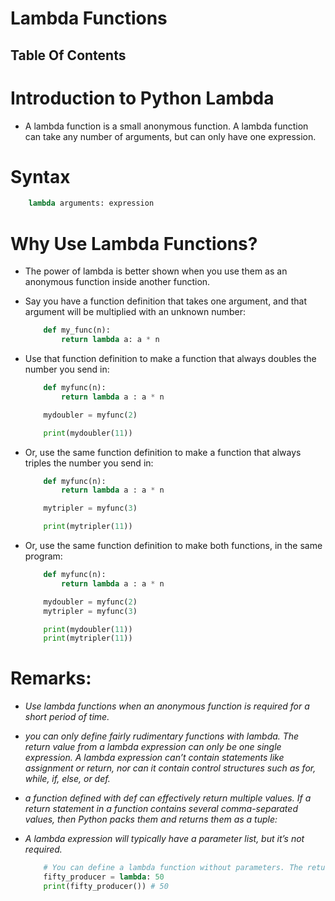 # Lambda Functions

## Table Of Contents

# Introduction to Python Lambda
* A lambda function is a small anonymous function. A lambda function can take any number of arguments, but can only have one expression.

# Syntax
```py
    lambda arguments: expression
```

# Why Use Lambda Functions?
* The power of lambda is better shown when you use them as an anonymous function inside another function.

* Say you have a function definition that takes one argument, and that argument will be multiplied with an unknown number:

    ```py
        def my_func(n):
            return lambda a: a * n
    ```

* Use that function definition to make a function that always doubles the number you send in:
    ```py
        def myfunc(n):
            return lambda a : a * n

        mydoubler = myfunc(2)

        print(mydoubler(11))
    ```

* Or, use the same function definition to make a function that always triples the number you send in:
    ```py
        def myfunc(n):
            return lambda a : a * n

        mytripler = myfunc(3)

        print(mytripler(11))
    ```
* Or, use the same function definition to make both functions, in the same program:
    ```py
        def myfunc(n):
            return lambda a : a * n

        mydoubler = myfunc(2)
        mytripler = myfunc(3)

        print(mydoubler(11))
        print(mytripler(11))
    ```

# Remarks:
* _Use lambda functions when an anonymous function is required for a short period of time._

* _you can only define fairly rudimentary functions with lambda. The return value from a lambda expression can only be one single expression. A lambda expression can’t contain statements like assignment or return, nor can it contain control structures such as for, while, if, else, or def._

* _a function defined with def can effectively return multiple values. If a return statement in a function contains several comma-separated values, then Python packs them and returns them as a tuple:_

* _A lambda expression will typically have a parameter list, but it’s not required._

    ```py
        # You can define a lambda function without parameters. The return value is then not dependent on any input parameters:
        fifty_producer = lambda: 50
        print(fifty_producer()) # 50
    ```